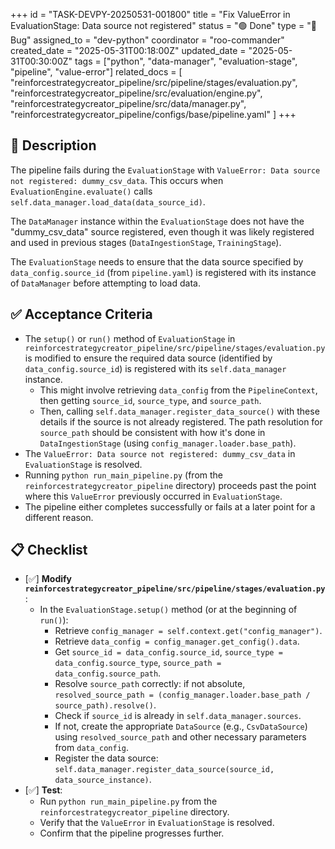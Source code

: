 +++
id = "TASK-DEVPY-20250531-001800"
title = "Fix ValueError in EvaluationStage: Data source not registered"
status = "🟢 Done"
type = "🐞 Bug"
assigned_to = "dev-python"
coordinator = "roo-commander"
created_date = "2025-05-31T00:18:00Z"
updated_date = "2025-05-31T00:30:00Z"
tags = ["python", "data-manager", "evaluation-stage", "pipeline", "value-error"]
related_docs = [
    "reinforcestrategycreator_pipeline/src/pipeline/stages/evaluation.py",
    "reinforcestrategycreator_pipeline/src/evaluation/engine.py",
    "reinforcestrategycreator_pipeline/src/data/manager.py",
    "reinforcestrategycreator_pipeline/configs/base/pipeline.yaml"
]
+++

## 📝 Description

The pipeline fails during the `EvaluationStage` with `ValueError: Data source not registered: dummy_csv_data`. This occurs when `EvaluationEngine.evaluate()` calls `self.data_manager.load_data(data_source_id)`.

The `DataManager` instance within the `EvaluationStage` does not have the "dummy_csv_data" source registered, even though it was likely registered and used in previous stages (`DataIngestionStage`, `TrainingStage`).

The `EvaluationStage` needs to ensure that the data source specified by `data_config.source_id` (from `pipeline.yaml`) is registered with its instance of `DataManager` before attempting to load data.

## ✅ Acceptance Criteria

*   The `setup()` or `run()` method of `EvaluationStage` in `reinforcestrategycreator_pipeline/src/pipeline/stages/evaluation.py` is modified to ensure the required data source (identified by `data_config.source_id`) is registered with its `self.data_manager` instance.
    *   This might involve retrieving `data_config` from the `PipelineContext`, then getting `source_id`, `source_type`, and `source_path`.
    *   Then, calling `self.data_manager.register_data_source()` with these details if the source is not already registered. The path resolution for `source_path` should be consistent with how it's done in `DataIngestionStage` (using `config_manager.loader.base_path`).
*   The `ValueError: Data source not registered: dummy_csv_data` in `EvaluationStage` is resolved.
*   Running `python run_main_pipeline.py` (from the `reinforcestrategycreator_pipeline` directory) proceeds past the point where this `ValueError` previously occurred in `EvaluationStage`.
*   The pipeline either completes successfully or fails at a later point for a different reason.

## 📋 Checklist

*   [✅] **Modify `reinforcestrategycreator_pipeline/src/pipeline/stages/evaluation.py`**:
    *   In the `EvaluationStage.setup()` method (or at the beginning of `run()`):
        *   Retrieve `config_manager = self.context.get("config_manager")`.
        *   Retrieve `data_config = config_manager.get_config().data`.
        *   Get `source_id = data_config.source_id`, `source_type = data_config.source_type`, `source_path = data_config.source_path`.
        *   Resolve `source_path` correctly: if not absolute, `resolved_source_path = (config_manager.loader.base_path / source_path).resolve()`.
        *   Check if `source_id` is already in `self.data_manager.sources`.
        *   If not, create the appropriate `DataSource` (e.g., `CsvDataSource`) using `resolved_source_path` and other necessary parameters from `data_config`.
        *   Register the data source: `self.data_manager.register_data_source(source_id, data_source_instance)`.
*   [✅] **Test**:
    *   Run `python run_main_pipeline.py` from the `reinforcestrategycreator_pipeline` directory.
    *   Verify that the `ValueError` in `EvaluationStage` is resolved.
    *   Confirm that the pipeline progresses further.